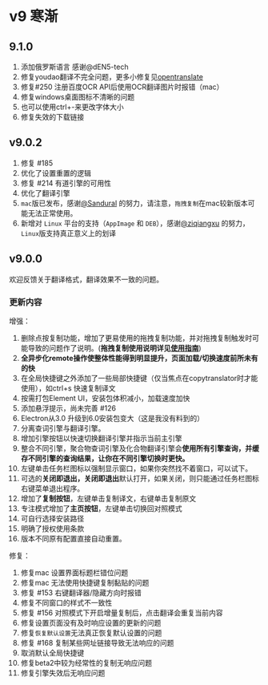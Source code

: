 # v9 寒渐

## 9.1.0
1. 添加俄罗斯语言 感谢@dEN5-tech
2. 修复youdao翻译不完全问题，更多小修复见[opentranslate](https://github.com/OpenTranslate/OpenTranslate)
3. 修复#250 注册百度OCR API后使用OCR翻译图片时报错（mac）
4. 修复windows桌面图标不清晰的问题
5. 也可以使用ctrl+-来更改字体大小
6. 修复失效的下载链接


## v9.0.2
1. 修复 #185
2. 优化了设置重置的逻辑
3. 修复 #214 有道引擎的可用性
4. 优化了翻译引擎
5. `mac`版已发布，感谢[@Sandural](https://github.com/Sandural) 的努力，请注意，`拖拽复制`在mac较新版本可能无法正常使用。
6. 新增对 `Linux` 平台的支持（`AppImage` 和 `DEB`），感谢[@ziqiangxu](https://github.com/ziqiangxu) 的努力，`Linux`版支持真正意义上的划译


## v9.0.0
欢迎反馈关于翻译格式，翻译效果不一致的问题。

### 更新内容
增强：

1. 删除点按复制功能，增加了更易使用的拖拽复制功能，并对拖拽复制触发时可能导致的问题作了说明。(**拖拽复制使用说明详见[使用指南](/guide/9.0.0)**)
2. **全异步化remote操作使整体性能得到明显提升，页面加载/切换速度前所未有的快**
3. 在全局快捷键之外添加了一些局部快捷键（仅当焦点在copytranslator时才能使用），如ctrl+s 快速复制译文
4. 按需打包Element UI，安装包体积减小，加载速度加快
5. 添加悬浮提示，尚未完善 #126
6. Electron从3.0 升级到6.0安装包变大（这是我没有料到的）
7. 分离查词引擎与翻译引擎。
8. 增加引擎按钮以快速切换翻译引擎并指示当前主引擎
9. 整合不同引擎，聚合物查词引擎及化合物翻译引擎会**使用所有引擎查询，并缓存不同引擎的查询结果，让你在不同引擎切换时更快。**
10. 左键单击任务栏图标以强制显示窗口，如果你突然找不着窗口，可以试下。
11. 可选的**关闭即退出，关闭即退出**默认打开，如果关闭，则只能通过任务栏图标右键菜单退出程序。
12. 增加了**复制按钮**，左键单击复制译文，右键单击复制原文
13. 专注模式增加了**主页按钮**，左键单击切换回对照模式
14. 可自行选择安装路径
15. 明确了授权使用条款
16. 版本不同原有配置直接自动重置。

修复：

1. 修复mac 设置界面标题栏错位问题
2. 修复mac 无法使用快捷键复制黏贴的问题
3. 修复 #153 右键翻译器/隐藏方向时报错
4. 修复不同窗口的样式不一致性
5. 修复 #156 对照模式下开启增量复制后，点击翻译会重复当前内容 
6. 修复设置页面没有及时响应设置的更新的问题
7. 修复`恢复默认设置`无法真正恢复默认设置的问题
8. 修复 #168 复制某些网址链接导致无法响应的问题
9. 取消默认全局快捷键
10. 修复beta2中较为经常性的复制无响应问题
11. 修复引擎失效后无响应问题